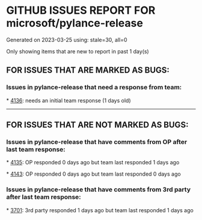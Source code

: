 
# GITHUB ISSUES REPORT FOR microsoft/pylance-release


Generated on 2023-03-25 using: stale=30, all=0


Only showing items that are new to report in past 1 day(s)


## FOR ISSUES THAT ARE MARKED AS BUGS:


### Issues in pylance-release that need a response from team:


\* [4136](https://github.com/microsoft/pylance-release/issues/4136 "The &quot;Move symbol to ...&quot; refactoring displaces trailing comments  in the destination module (including `type: ignore`, etc.)"): needs an initial team response (1 days old)

---

## FOR ISSUES THAT ARE NOT MARKED AS BUGS:


### Issues in pylance-release that have comments from OP after last team response:


\* [4135](https://github.com/microsoft/pylance-release/issues/4135 "How to inform `reportGeneralTypeIssues` of TypeAliases?"): OP responded 0 days ago but team last responded 1 days ago

\* [4143](https://github.com/microsoft/pylance-release/issues/4143 "High CPU with indexer constantly running"): OP responded 0 days ago but team last responded 0 days ago

### Issues in pylance-release that have comments from 3rd party after last team response:


\* [3701](https://github.com/microsoft/pylance-release/issues/3701 "Provide improved support for django"): 3rd party responded 1 days ago but team last responded 1 days ago

